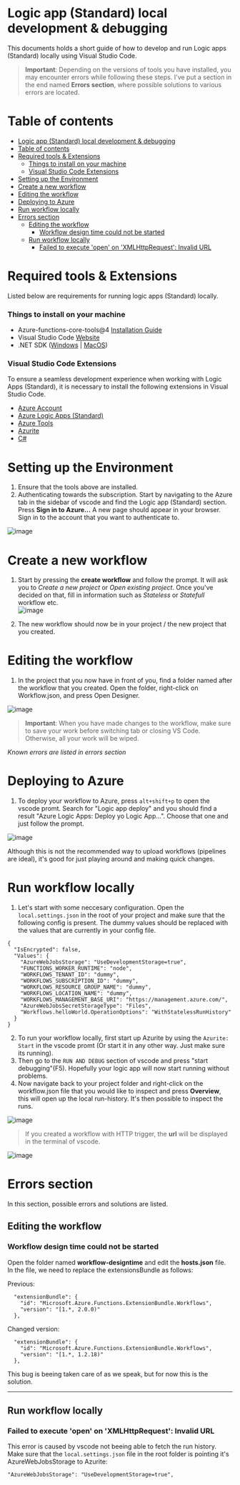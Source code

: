 # Logic app (Standard) local development & debugging 
This documents holds a short guide of how to develop and run Logic apps (Standard) locally using Visual Studio Code.

> **Important**: Depending on the versions of tools you have installed, you may encounter errors while following these steps. I've put a section in the end named **Errors section**, where possible solutions to various errors are located. 

# Table of contents
- [Logic app (Standard) local development \& debugging](#logic-app-standard-local-development--debugging)
- [Table of contents](#table-of-contents)
- [Required tools \& Extensions](#required-tools--extensions)
    - [Things to install on your machine](#things-to-install-on-your-machine)
    - [Visual Studio Code Extensions](#visual-studio-code-extensions)
- [Setting up the Environment](#setting-up-the-environment)
- [Create a new workflow](#create-a-new-workflow)
- [Editing the workflow](#editing-the-workflow)
- [Deploying to Azure](#deploying-to-azure)
- [Run workflow locally](#run-workflow-locally)
- [Errors section](#errors-section)
  - [Editing the workflow](#editing-the-workflow-1)
    - [Workflow design time could not be started](#workflow-design-time-could-not-be-started)
  - [Run workflow locally](#run-workflow-locally-1)
    - [Failed to execute 'open' on 'XMLHttpRequest': Invalid URL](#failed-to-execute-open-on-xmlhttprequest-invalid-url)



# Required tools & Extensions
Listed below are requirements for running logic apps (Standard) locally.

### Things to install on your machine  
- Azure-functions-core-tools@4 [Installation Guide](https://learn.microsoft.com/en-us/azure/azure-functions/functions-run-local?tabs=v4%2Cmacos%2Ccsharp%2Cportal%2Cbash)
- Visual Studio Code [Website](https://code.visualstudio.com/)
- .NET SDK ([Windows](https://dotnet.microsoft.com/en-us/download/visual-studio-sdks) | [MacOS](https://dotnet.microsoft.com/en-us/download))
  

### Visual Studio Code Extensions 
To ensure a seamless development experience when working with Logic Apps (Standard), it is necessary to install the following extensions in Visual Studio Code.
- [Azure Account](https://marketplace.visualstudio.com/items?itemName=ms-vscode.azure-account)
- [Azure Logic Apps (Standard)](https://marketplace.visualstudio.com/items?itemName=ms-azuretools.vscode-azurelogicapps)
- [Azure Tools](https://marketplace.visualstudio.com/items?itemName=ms-vscode.vscode-node-azure-pack)
- [Azurite](https://marketplace.visualstudio.com/items?itemName=Azurite.azurite)
- [C#](https://marketplace.visualstudio.com/items?itemName=ms-dotnettools.csharp)

# Setting up the Environment 
1. Ensure that the tools above are installed. 
2. Authenticating towards the subscription. Start by navigating to the Azure tab in the sidebar of vscode and find the Logic app (Standard) section. Press **Sign in to Azure...** A new page should appear in your browser. Sign in to the account that you want to authenticate to. 

![image](https://i.gyazo.com/cc1dfde58cc95f33827969e577035eb2.png)

# Create a new workflow 
1. Start by pressing the **create workflow** and follow the prompt. It will ask you to *Create a new project* or *Open existing project*. Once you've decided on that, fill in information such as *Stateless* or *Statefull* workflow etc.  
![image](https://i.gyazo.com/b346175af0cff160c236d6de52383252.png)

2. The new workflow should now be in your project / the new project that you created.

# Editing the workflow 
1. In the project that you now have in front of you, find a folder named after the workflow that you created. Open the folder, right-click on Workflow.json, and press Open Designer.

![image](https://i.gyazo.com/693e1564ac94505ae57064616c68ffa1.png)

> **Important**: When you have made changes to the workflow, make sure to save your work before switching tab or closing VS Code. Otherwise, all your work will be wiped.


*Known errors are listed in errors section*

# Deploying to Azure 
1. To deploy your workflow to Azure, press `alt+shift+p` to open the vscode promt. Search for "Logic app deploy" and you should find a result "Azure Logic Apps: Deploy yo Logic App...". Choose that one and just follow the prompt.

![image](https://i.gyazo.com/dd305d6d5e0b338f7ee088dc7d1ee34c.png)

Although this is not the recommended way to upload workflows (pipelines are ideal), it's good for just playing around and making quick changes. 

# Run workflow locally
1. Let's start with some neccesary configuration. Open the `local.settings.json` in the root of your project and make sure that the following config is present. The dummy values should be replaced with the values that are currently in your config file. 
```
{
  "IsEncrypted": false,
  "Values": {
    "AzureWebJobsStorage": "UseDevelopmentStorage=true",
    "FUNCTIONS_WORKER_RUNTIME": "node",
    "WORKFLOWS_TENANT_ID": "dummy",
    "WORKFLOWS_SUBSCRIPTION_ID": "dummy",
    "WORKFLOWS_RESOURCE_GROUP_NAME": "dummy",
    "WORKFLOWS_LOCATION_NAME": "dummy",
    "WORKFLOWS_MANAGEMENT_BASE_URI": "https://management.azure.com/",
    "AzureWebJobsSecretStorageType": "Files",
    "Workflows.helloWorld.OperationOptions": "WithStatelessRunHistory"
  }
}
```
2. To run your workflow locally, first start up Azurite by using the `Azurite: Start` in the vscode promt (Or start it in any other way. Just make sure its running).  
3. Then go to the `RUN AND DEBUG` section of vscode and press "start debugging"(F5). Hopefully your logic app will now start running without problems. 
4. Now navigate back to your project folder and right-click on the workflow.json file that you would like to inspect and press **Overview**, this will open up the local run-history. It's then possible to inspect the runs. 

![image](https://i.gyazo.com/b9d026c735c835343ed935c1339cab11.png)

> If you created a workflow with HTTP trigger, the **url** will be displayed in the terminal of vscode. 

![image](https://i.gyazo.com/c02a8ea20fb01106e5d26bda6817459d.png)


# Errors section 
In this section, possible errors and solutions are listed. 

## Editing the workflow 
### Workflow design time could not be started
Open the folder named **workflow-designtime** and edit the **hosts.json** file. In the file, we need to replace the extensionsBundle as follows: 

Previous:
```
  "extensionBundle": {
    "id": "Microsoft.Azure.Functions.ExtensionBundle.Workflows",
    "version": "[1.*, 2.0.0)"
  },
```  
Changed version: 
```
  "extensionBundle": {
    "id": "Microsoft.Azure.Functions.ExtensionBundle.Workflows",
    "version": "[1.*, 1.2.18)"
  },
```

This bug is beeing taken care of as we speak, but for now this is the solution. 

--- 


## Run workflow locally
### Failed to execute 'open' on 'XMLHttpRequest': Invalid URL
This error is caused by vscode not beeing able to fetch the run history. Make sure that the `local.settings.json` file in the root folder is pointing it's AzureWebJobsStorage to Azurite: 
```
"AzureWebJobsStorage": "UseDevelopmentStorage=true",
```
